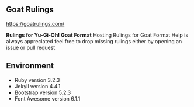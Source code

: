 ## Goat Rulings

https://goatrulings.com/

**Rulings for Yu-Gi-Oh! Goat Format**
Hosting Rulings for Goat Format
Help is always appreciated feel free to drop missing rulings either by opening an issue or pull request

## Environment
- Ruby version 3.2.3
- Jekyll version 4.4.1
- Bootstrap version 5.2.3
- Font Awesome version 6.1.1